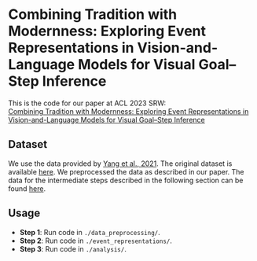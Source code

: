 # Combining Tradition with Modernness: Exploring Event Representations in Vision-and-Language Models for Visual Goal–Step Inference

This is the code for our paper at ACL 2023 SRW:  
[Combining Tradition with Modernness: Exploring Event Representations in Vision-and-Language Models for Visual Goal–Step Inference](https://aclanthology.org/2023.acl-srw.36/)

## Dataset
We use the data provided by [Yang et al., 2021](https://arxiv.org/abs/2104.05845). The original dataset is available [here](https://drive.google.com/drive/folders/1hjjcNSUSqv8AbA7R-5lIKmui-ySCEWJw?usp=sharing). We preprocessed the data as described in our paper. The data for the intermediate steps described in the following section can be found [here](https://drive.google.com/drive/folders/1SGpkE01156NmgwT4BXXjrSq3TBoVUNGT?usp=share_link).

## Usage
- **Step 1**: Run code in `./data_preprocessing/`.
- **Step 2**: Run code in `./event_representations/`.
- **Step 3**: Run code in `./analysis/`.
